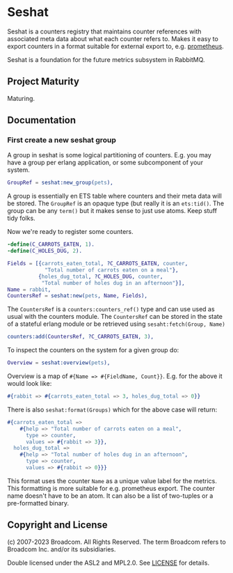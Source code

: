 # Seshat

Seshat is a counters registry that maintains counter references with associated
meta data about what each counter refers to. Makes it easy to export counters
in a format suitable for external export to, e.g. [prometheus](https://prometheus.io/).

Seshat is a foundation for the future metrics subsystem in RabbitMQ.

## Project Maturity

Maturing.

## Documentation

### First create a new seshat group

A group in seshat is some logical partitioning of counters. E.g. you may have
a group per erlang application, or some subcomponent of your system.
```erlang 
GroupRef = seshat:new_group(pets),
```

A group is essentially en ETS table where counters and their meta data will be
stored. The `GroupRef` is an opaque type (but really it is an `ets:tid()`. The 
group can be any `term()` but it makes sense to just use atoms. Keep stuff tidy folks.

Now we're ready to register some counters. 
```erlang 
-define(C_CARROTS_EATEN, 1).
-define(C_HOLES_DUG, 2).
```
```erlang
Fields = [{carrots_eaten_total, ?C_CARROTS_EATEN, counter,
            "Total number of carrots eaten on a meal"},
          {holes_dug_total, ?C_HOLES_DUG, counter,
           "Total number of holes dug in an afternoon"}],
Name = rabbit,
CountersRef = seshat:new(pets, Name, Fields),
```

The `CountersRef` is a `counters:counters_ref()` type and can use used as usual
with the counters module. The `CountersRef` can be stored in the state of a
stateful erlang module or be retrieved using `sesaht:fetch(Group, Name)`
```erlang 
counters:add(CountersRef, ?C_CARROTS_EATEN, 3),
```
To inspect the counters on the system for a given group do:
```erlang
Overview = seshat:overview(pets),
```
Overview is a map of `#{Name => #{FieldName, Count}}`. E.g. for the above
it would look like:
```erlang 
#{rabbit => #{carrots_eaten_total => 3, holes_dug_total => 0}}
```

There is also `seshat:format(Groups)` which for the above case will return:
```erlang 
#{carrots_eaten_total =>
    #{help => "Total number of carrots eaten on a meal",
      type => counter,
      values => #{rabbit => 3}},
  holes_dug_total =>
    #{help => "Total number of holes dug in an afternoon",
      type => counter,
      values => #{rabbit => 0}}}
```


This format uses the counter `Name` as a unique value label for the metrics.
This formatting is more suitable for e.g. prometheus export. The counter name
doesn't have to be an atom. It can also be a list of two-tuples or
a pre-formatted binary.


## Copyright and License

(c) 2007-2023 Broadcom. All Rights Reserved. The term Broadcom refers to Broadcom Inc. and/or its subsidiaries.

Double licensed under the ASL2 and MPL2.0.
See [LICENSE](./LICENSE) for details.
